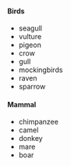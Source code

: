 #### Birds

* seagull
* vulture
* pigeon
* crow
* gull
* mockingbirds
* raven
* sparrow

#### Mammal
* chimpanzee
* camel
* donkey
* mare
* boar